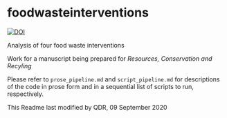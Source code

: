 # foodwasteinterventions

[![DOI](https://zenodo.org/badge/258221572.svg)](https://zenodo.org/badge/latestdoi/258221572)

Analysis of four food waste interventions

Work for a manuscript being prepared for *Resources, Conservation and Recyling*

Please refer to `prose_pipeline.md` and `script_pipeline.md` for descriptions of the code in prose form and in a sequential list of scripts to run, respectively.

This Readme last modified by QDR, 09 September 2020
